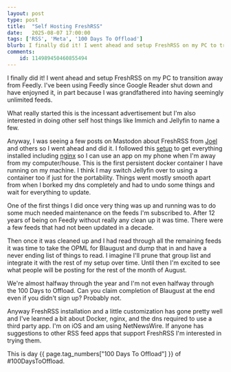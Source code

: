 ```yaml
---
layout: post
type: post
title:  "Self Hosting FreshRSS"
date:   2025-08-07 17:00:00
tags: ['RSS', 'Meta', '100 Days To Offload']
blurb: I finally did it! I went ahead and setup FreshRSS on my PC to transition away from Feedly.
comments:
    id: 114989450460855494
---
```


I finally did it! I went ahead and setup FreshRSS on my PC to transition away from Feedly. I've been using Feedly since Google Reader shut down and have enjoyned it, in part because I was grandfathered into having seemingly unlimited feeds.

What really started this is the incessant advertisement but I'm also interested in doing other self host things like Immich and Jellyfin to name a few.

Anyway, I was seeing a few posts on Mastodon about FreshRSS from [Joel] and others so I went ahead and did it. I followed this [setup] to get everything installed including [nginx] so I can use an app on my phone when I'm away from my computer/house. This is the first persistent docker container I have running on my machine. I think I may switch Jellyfin over to using a container too if just for the portability. Things went mostly smooth apart from when I borked my dns completely and had to undo some things and wait for everything to update.

One of the first things I did once very thing was up and running was to do some much needed maintenance on the feeds I'm subscribed to. After 12 years of being on Feedly without really any clean up it was time. There were a few feeds that had not been updated in a decade.

Then once it was cleaned up and I had read through all the remaining feeds it was time to take the OPML for Blaugust and dump that in and have a never ending list of things to read. I imagine I'll prune that group list and integrate it with the rest of my setup over time. Until then I'm excited to see what people will be posting for the rest of the month of August.

We're almost halfway through the year and I'm not even halfway through the 100 Days to Offload. Can you claim completion of Blaugust at the end even if you didn't sign up? Probably not.

Anyway FreshRSS installation and a little customization has gone pretty well and I've learned a bit about Docker, nginx, and the dns required to use a third party app. I'm on iOS and am using NetNewsWire. If anyone has suggestions to other RSS feed apps that support FreshRSS I'm interested in trying them.


This is day {{ page.tag_numbers["100 Days To Offload"] }}  of #100DaysToOffload.

[Joel]: https://hachyderm.io/@joel@fosstodon.org
[setup]: https://www.selfhostedninja.com/freshrss-your-self-hosting-setup-and-management-guide/
[nginx]: https://nginx.org